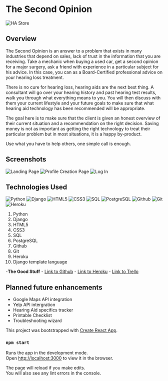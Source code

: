 # **The Second Opinion**

![HA Store](https://i.imgur.com/g2K3vyI.png)

## **Overview**

The Second Opinion is an answer to a problem that exists in many industries that depend on sales, lack of trust in the information that you are receiving. Take a mechanic when buying a used car, get a second opinion for a major surgery, ask a friend with experience in a particular subject for his advice. In this case, you can as a Board-Certified professional advice on your hearing loss treatment. 

There is no cure for hearing loss, hearing aids are the next best thing. A consultant will go over your hearing history and past hearing test results, walk you through what everything means to you. You will then discuss with them your current lifestyle and your future goals to make sure that what hearing aid technology has been recommended will be appropriate. 

The goal here is to make sure that the client is given an honest overview of their current situation and a recommendation on the right decision. Saving money is not as important as getting the right technology to treat their particular problem but in most situations, it is a happy by-product. 

Use what you have to help others, one simple call is enough.


## **Screenshots**
![Landing Page](https://i.imgur.com/h7gYq4M.png)
![Profile Creation Page](https://i.imgur.com/dBQzvGU.png)
![Log In](https://i.imgur.com/I63QZJd.png)


## **Technologies Used**

![Python](https://i.imgur.com/ojOw2D8.jpg)
![Django](https://i.imgur.com/fE8gdHB.png)
![HTML5](https://i.imgur.com/0Ehoi7U.png)
![CSS3](https://i.imgur.com/1RPHV5W.png)
![SQL](https://i.imgur.com/NqcyEhR.png)
![PostgreSQL](https://i.imgur.com/Yz3lCYu.png)
![Github](https://i.imgur.com/7LyflRV.png)
![Git](https://i.imgur.com/uA6xQMO.png)
![Heroku](https://i.imgur.com/jS7vfhC.jpg)
1. Python
2. Django
3. HTML5
4. CSS3
5. SQL
6. PostgreSQL
7. Github
8. Git
9. Heroku
10. Django template language


-**The Good Stuff**
    - [Link to Github](https://github.com/R101010/hastore)
    - [Link to Heroku](https://thesecondopinion.herokuapp.com)
    - [Link to Trello](https://trello.com/b/PkbaSOmr/ha-store)


## **Planned future enhancements**

* Google Maps API integration
* Yelp API intergration
* Hearing Aid specifics tracker
* Printable Checklist
* Troubleshooting wizard

This project was bootstrapped with [Create React App](https://github.com/facebook/create-react-app).

### `npm start`

Runs the app in the development mode.<br />
Open [http://localhost:3000](http://localhost:3000) to view it in the browser.

The page will reload if you make edits.<br />
You will also see any lint errors in the console.

